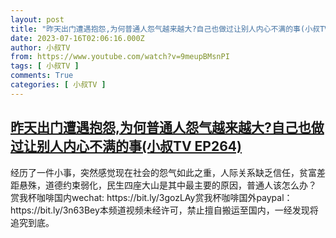 ```yaml
---
layout: post
title: "昨天出门遭遇抱怨,为何普通人怨气越来越大?自己也做过让别人内心不满的事(小叔TV EP264)"
date: 2023-07-16T02:06:16.000Z
author: 小叔TV
from: https://www.youtube.com/watch?v=9meupBMsnPI
tags: [ 小叔TV ]
comments: True
categories: [ 小叔TV ]
---
```

<!--1689473176000-->
[昨天出门遭遇抱怨,为何普通人怨气越来越大?自己也做过让别人内心不满的事(小叔TV EP264)](https://www.youtube.com/watch?v=9meupBMsnPI)
------

<div>
经历了一件小事，突然感觉现在社会的怨气如此之重，人际关系缺乏信任，贫富差距悬殊，道德约束弱化，民生四座大山是其中最主要的原因，普通人该怎么办？ 赏我杯咖啡国内wechat: https://bit.ly/3gozLAy赏我杯咖啡国外paypal：https://bit.ly/3n63Bey本频道视频未经许可，禁止擅自搬运至国内，一经发现将追究到底。
</div>
